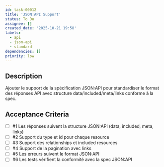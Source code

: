 ```yaml
---
id: task-00012
title: 'JSON:API Support'
status: To Do
assignee: []
created_date: '2025-10-21 19:58'
labels:
  - api
  - json-api
  - standard
dependencies: []
priority: low
---
```


## Description

<!-- SECTION:DESCRIPTION:BEGIN -->
Ajouter le support de la spécification JSON:API pour standardiser le format des réponses API avec structure data/included/meta/links conforme à la spec.
<!-- SECTION:DESCRIPTION:END -->

## Acceptance Criteria
<!-- AC:BEGIN -->
- [ ] #1 Les réponses suivent la structure JSON:API (data, included, meta, links)
- [ ] #2 Support du type et id pour chaque resource
- [ ] #3 Support des relationships et included resources
- [ ] #4 Support de la pagination avec links
- [ ] #5 Les erreurs suivent le format JSON:API
- [ ] #6 Les tests vérifient la conformité avec la spec JSON:API
<!-- AC:END -->
